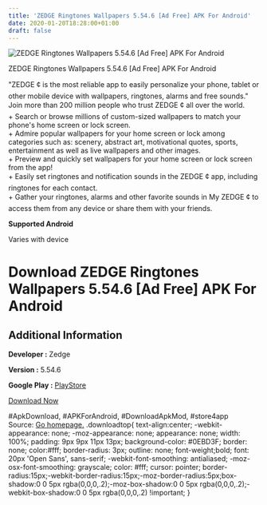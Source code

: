 ```yaml
---
title: 'ZEDGE Ringtones Wallpapers 5.54.6 [Ad Free] APK For Android'
date: 2020-01-20T18:28:00+01:00
draft: false
---
```


![ZEDGE Ringtones Wallpapers 5.54.6 [Ad Free] APK For Android](https://i0.wp.com/apkhome.net/wp-content/uploads/2018/12/ZEDGE-Ringtones-Wallpapers-5.54.6.png "ZEDGE Ringtones Wallpapers 5.54.6 [Ad Free] APK For Android")

  

ZEDGE Ringtones Wallpapers 5.54.6 \[Ad Free\] APK For Android

"ZEDGE ¢ is the most reliable app to easily personalize your phone, tablet or other mobile device with wallpapers, ringtones, alarms and free sounds." Join more than 200 million people who trust ZEDGE ¢ all over the world.  
\+ Search or browse millions of custom-sized wallpapers to match your phone's home screen or lock screen.  
\+ Admire popular wallpapers for your home screen or lock among categories such as: scenery, abstract art, motivational quotes, sports, entertainment as well as live wallpapers and other images.  
\+ Preview and quickly set wallpapers for your home screen or lock screen from the app!  
\+ Easily set ringtones and notification sounds in the ZEDGE ¢ app, including ringtones for each contact.  
\+ Gather your ringtones, alarms and other favorite sounds in My ZEDGE ¢ to access them from any device or share them with your friends.

**Supported Android**

Varies with device

Download ZEDGE Ringtones Wallpapers 5.54.6 \[Ad Free\] APK For Android
======================================================================

Additional Information
----------------------

**Developer :** Zedge

**Version :** 5.54.6

**Google Play :** [PlayStore](https://play.google.com/store/apps/details?id=net.zedge.android)

  

[Download Now](https://store4app.co/post/zedge-ringtones-wallpapers-5-54-6-ad-free-apk-for-android_1573671812)

  
#ApkDownload, #APKForAndroid, #DownloadApkMod, #store4app  
Source: [Go homepage.](https://store4app.co/post/zedge-ringtones-wallpapers-5-54-6-ad-free-apk-for-android_1573671812) .downloadtop{ text-align:center; -webkit-appearance: none; -moz-appearance: none; appearance: none; width: 100%; padding: 9px 9px 11px 13px; background-color: #0EBD3F; border: none; color:#fff; border-radius: 3px; outline: none; font-weight;bold; font: 20px 'Open Sans', sans-serif; -webkit-font-smoothing: antialiased; -moz-osx-font-smoothing: grayscale; color: #fff; cursor: pointer; border-radius:15px;-webkit-border-radius:15px;-moz-border-radius:5px;box-shadow:0 0 5px rgba(0,0,0,.2);-moz-box-shadow:0 0 5px rgba(0,0,0,.2);-webkit-box-shadow:0 0 5px rgba(0,0,0,.2) !important; }